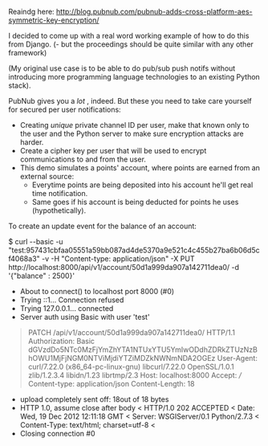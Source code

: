 Reaindg here: http://blog.pubnub.com/pubnub-adds-cross-platform-aes-symmetric-key-encryption/ 

I decided to come up with a real word working example of how to do this from Django.
(- but the proceedings should be quite similar with any other framework)

(My original use case is to be able to do pub/sub push notifs without introducing more programming
language technologies to an existing Python stack).

PubNub gives you a *lot* , indeed. But these you need to take care yourself for secured per user
notifications:

* Creating *unique* private channel ID per user, make that known only to the user and the Python server to
  make sure encryption attacks are harder.
* Create a cipher key per user that will be used to encrypt communications to and from the user.
* This demo simulates a points' account, where points are earned from an external source:
  - Everytime points are being deposited into his account he'll get real time notification.
  - Same goes if his account is being deducted for points he uses (hypothetically).


To create an update event for the balance of an account:

$ curl --basic -u "test:957431cbfaa05551a59bb087ad4de5370a9e521c4c455b27ba6b06d5cf4068a3" -v -H "Content-type: application/json" -X PUT http://localhost:8000/api/v1/account/50d1a999da907a142711dea0/ -d '{"balance" : 2500}'
* About to connect() to localhost port 8000 (#0)
*   Trying ::1... Connection refused
*   Trying 127.0.0.1... connected
* Server auth using Basic with user 'test'
> PATCH /api/v1/account/50d1a999da907a142711dea0/ HTTP/1.1
> Authorization: Basic dGVzdDo5NTc0MzFjYmZhYTA1NTUxYTU5YmIwODdhZDRkZTUzNzBhOWU1MjFjNGM0NTViMjdiYTZiMDZkNWNmNDA2OGEz
> User-Agent: curl/7.22.0 (x86_64-pc-linux-gnu) libcurl/7.22.0 OpenSSL/1.0.1 zlib/1.2.3.4 libidn/1.23 librtmp/2.3
> Host: localhost:8000
> Accept: */*
> Content-type: application/json
> Content-Length: 18
> 
* upload completely sent off: 18out of 18 bytes
* HTTP 1.0, assume close after body
< HTTP/1.0 202 ACCEPTED
< Date: Wed, 19 Dec 2012 12:11:18 GMT
< Server: WSGIServer/0.1 Python/2.7.3
< Content-Type: text/html; charset=utf-8
< 
* Closing connection #0

